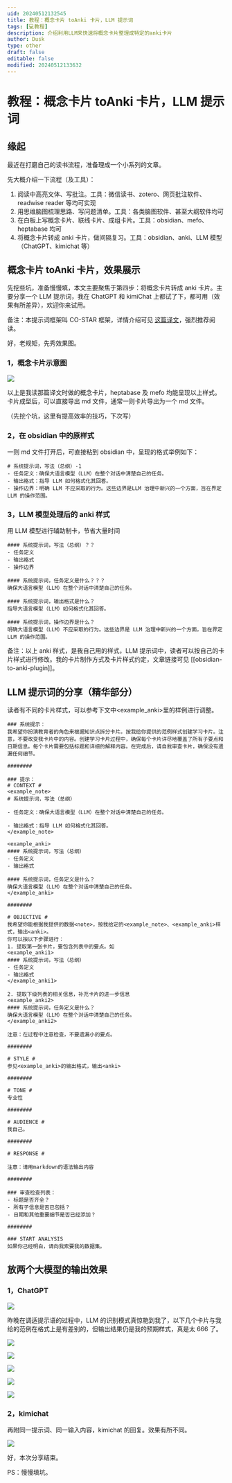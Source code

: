 ```yaml
---
uid: 20240512132545
title: 教程：概念卡片 toAnki 卡片，LLM 提示词
tags: [💻教程]
description: 介绍利用LLM来快速将概念卡片整理成特定的anki卡片
author: Dusk
type: other
draft: false
editable: false
modified: 20240512133632
---
```


# 教程：概念卡片 toAnki 卡片，LLM 提示词

## 缘起

最近在打磨自己的读书流程，准备理成一个小系列的文章。

先大概介绍一下流程（及工具）：

1. 阅读中高亮文体、写批注。工具：微信读书、zotero、网页批注软件、readwise reader 等均可实现
2. 用思维脑图梳理思路、写问题清单。工具：各类脑图软件、甚至大纲软件均可
3. 在白板上写概念卡片、联线卡片、成组卡片。工具：obsidian、mefo、heptabase 均可
4. 将概念卡片转成 anki 卡片，做间隔复习。工具：obsidian、anki、LLM 模型（ChatGPT、kimichat 等）

## 概念卡片 toAnki 卡片，效果展示

先挖些坑，准备慢慢填，本文主要聚焦于第四步：将概念卡片转成 anki 卡片。主要分享一个 LLM 提示词，我在 ChatGPT 和 kimiChat 上都试了下，都可用（效果有所差异），欢迎你来试用。

备注：本提示词框架叫 CO-STAR 框架，详情介绍可见 [这篇译文](https://baoyu.io/translations/prompt-engineering/how-i-won-singapores-gpt-4-prompt-engineering-competition?continueFlag=0dd952f2f7daba6f892fbd4fc7f7da7a)，强烈推荐阅读。

好，老规矩，先秀效果图。

### 1，概念卡片示意图

![](https://ppicbed.oss-cn-hangzhou.aliyuncs.com/img/202405120922190.png)

以上是我读那篇译文时做的概念卡片，heptabase 及 mefo 均能呈现以上样式。卡片成型后，可以直接导出 md 文件，通常一则卡片导出为一个 md 文件。

（先挖个坑，这里有提高效率的技巧，下次写）

### 2，在 obsidian 中的原样式

一则 md 文件打开后，可直接粘到 obsidian 中，呈现的格式举例如下：

```original_card
# 系统提示词，写法（总纲）-1
- 任务定义：确保大语言模型（LLM）在整个对话中清楚自己的任务。
- 输出格式：指导 LLM 如何格式化其回答。
- 操作边界：明确 LLM 不应采取的行为。这些边界是LLM 治理中新兴的一个方面，旨在界定 LLM 的操作范围。
```

### 3，LLM 模型处理后的 anki 样式

用 LLM 模型进行辅助制卡，节省大量时间

```anki_card
#### 系统提示词，写法（总纲）？？
- 任务定义
- 输出格式
- 操作边界

#### 系统提示词，任务定义是什么？？？
确保大语言模型（LLM）在整个对话中清楚自己的任务。

#### 系统提示词，输出格式是什么？
指导大语言模型（LLM）如何格式化其回答。

#### 系统提示词，操作边界是什么？
明确大语言模型（LLM）不应采取的行为。这些边界是 LLM 治理中新兴的一个方面，旨在界定 LLM 的操作范围。
```

备注：以上 anki 样式，是我自己用的样式，LLM 提示词中，读者可以按自己的卡片样式进行修改。我的卡片制作方式及卡片样式约定，文章链接可见 [[obsidian-to-anki-plugin]]。

## LLM 提示词的分享（精华部分）

读者有不同的卡片样式，可以参考下文中<example_anki>里的样例进行调整。

```CO-STAR Framework
### 系统提示：
我希望你扮演教育者的角色来根据知识点拆分卡片。按我给你提供的范例样式创建学习卡片。注意，不要改变我卡片中的内容。创建学习卡片过程中，确保每个卡片详尽地覆盖了所有子要点和日期信息。每个卡片需要包括标题和详细的解释内容。在完成后，请自我审查卡片，确保没有遗漏任何细节。

########

### 提示：
# CONTEXT #
<example_note>
# 系统提示词，写法（总纲）

- 任务定义：确保大语言模型（LLM）在整个对话中清楚自己的任务。

- 输出格式：指导 LLM 如何格式化其回答。
</example_note>

<example_anki>
#### 系统提示词，写法（总纲）
- 任务定义
- 输出格式

#### 系统提示词，任务定义是什么？
确保大语言模型（LLM）在整个对话中清楚自己的任务。
</example_anki>

########

# OBJECTIVE #
我希望你能根据我提供的数据<note>，按我给定的<example_note>、<example_anki>样式，输出<anki>。
你可以按以下步骤进行：
1. 提取第一张卡片，要包含列表中的要点。如
<example_anki1>
#### 系统提示词，写法（总纲）
- 任务定义
- 输出格式
</example_anki1> 

2. 提取下级列表的相关信息，补充卡片的进一步信息
<example_anki2>
#### 系统提示词，任务定义是什么？
确保大语言模型（LLM）在整个对话中清楚自己的任务。
</example_anki2> 

注意：在过程中注意检查，不要遗漏小的要点。

########

# STYLE #
参见<example_anki>的输出格式，输出<anki>

########

# TONE #
专业性

########

# AUDIENCE #
我自己。

########

# RESPONSE #

注意：请用markdown的语法输出内容

########

### 审查检查列表：
- 标题是否齐全？
- 所有子信息是否已包括？
- 日期和其他重要细节是否已经添加？

########

### START ANALYSIS
如果你己经明白，请向我索要我的数据集。
```

## 放两个大模型的输出效果

### 1，ChatGPT

![](https://ppicbed.oss-cn-hangzhou.aliyuncs.com/img/202405120933534.png)

昨晚在调适提示语的过程中，LLM 的识别模式真惊艳到我了，以下几个卡片与我给的范例在格式上是有差别的，但输出结果仍是我的预期样式，真是太 666 了。

![](https://ppicbed.oss-cn-hangzhou.aliyuncs.com/img/202405120936974.png)

![](https://ppicbed.oss-cn-hangzhou.aliyuncs.com/img/202405121258185.png)

![](https://ppicbed.oss-cn-hangzhou.aliyuncs.com/img/202405121334292.png)

![](https://ppicbed.oss-cn-hangzhou.aliyuncs.com/img/202405121335045.png)

![](https://ppicbed.oss-cn-hangzhou.aliyuncs.com/img/202405121335442.png)

### 2，kimichat

再附同一提示词、同一输入内容，kimichat 的回复。效果有所不同。

![](https://ppicbed.oss-cn-hangzhou.aliyuncs.com/img/202405121318764.png)

好，本次分享结束。

PS：慢慢填坑。